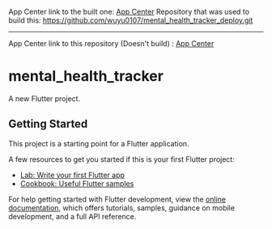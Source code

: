 App Center link to the built one: [App Center](https://install.appcenter.ms/orgs/pbp-2024-semester-3/apps/mental-health-tracker-2/distribution_groups/public/releases/3)
Repository that was used to build this: https://github.com/wuyu0107/mental_health_tracker_deploy.git
___
App Center link to this repository (Doesn't build) : [App Center](https://appcenter.ms/orgs/PBP-2024-Semester-3/apps/Mental-Health-Tracker/build/branches)


# mental_health_tracker

A new Flutter project.

## Getting Started

This project is a starting point for a Flutter application.

A few resources to get you started if this is your first Flutter project:

- [Lab: Write your first Flutter app](https://docs.flutter.dev/get-started/codelab)
- [Cookbook: Useful Flutter samples](https://docs.flutter.dev/cookbook)

For help getting started with Flutter development, view the
[online documentation](https://docs.flutter.dev/), which offers tutorials,
samples, guidance on mobile development, and a full API reference. 
